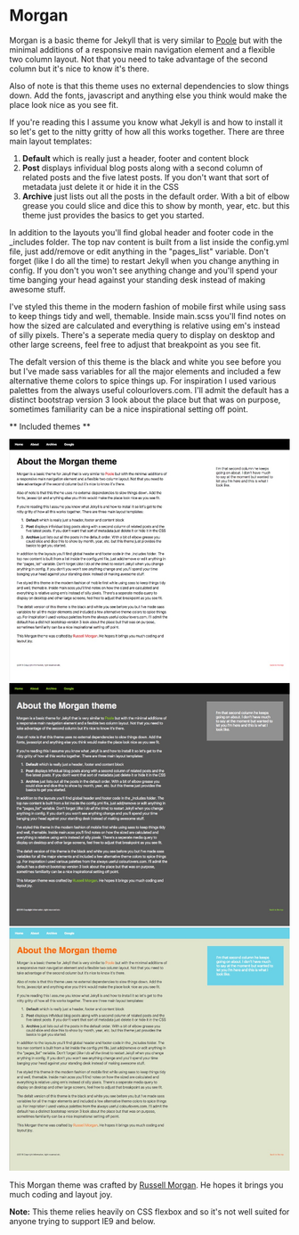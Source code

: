 # Morgan
Morgan is a basic theme for Jekyll that is very similar to <a href="http://getpoole.com/">Poole</a> but with the minimal additions of a responsive main navigation element and a flexible two column layout. Not that you need to take advantage of the second column but it's nice to know it's there.


Also of note is that this theme uses no external dependencies to slow things down. Add the fonts, javascript and anything else you think would make the place look nice as you see fit.


If you're reading this I assume you know what Jekyll is and how to install it so let's get to the nitty gritty of how all this works together. There are three main layout templates:


1. **Default** which is really just a header, footer and content block
2. **Post** displays infividual blog posts along with a second column of related posts and the five latest posts. If you don't want that sort of metadata just delete it or hide it in the CSS
3. **Archive** just lists out all the posts in the default order. With a bit of elbow grease you could slice and dice this to show by month, year, etc. but this theme just provides the basics to get you started.

        
In addition to the layouts you'll find global header and footer code in the _includes folder. The top nav content is built from a list inside the config.yml file, just add/remove or edit anything in the "pages_list" variable. Don't forget (like I do all the time) to restart Jekyll when you change anything in config. If you don't you won't see anything change and you'll spend your time banging your head against your standing desk instead of making awesome stuff.


I've styled this theme in the modern fashion of mobile first while using sass to keep things tidy and well, themable. Inside main.scss you'll find notes on how the sized are calculated and everything is relative using em's instead of silly pixels. There's a seperate media query to display on desktop and other large screens, feel free to adjust that breakpoint as you see fit.
        
        
The defalt version of this theme is the black and white you see before you but I've made sass variables for all the major elements and included a few alternative theme colors to spice things up. For inspiration I used various palettes from the always useful colourlovers.com. I'll admit the default has a distinct bootstrap version 3 look about the place but that was on purpose, sometimes familiarity can be a nice inspirational setting off point.

** Included themes **

<img src="screenshots/default.jpg">

<img src="screenshots/cloudy.jpg">

<img src="screenshots/goldfish.jpg">
        
This Morgan theme was crafted by [Russell Morgan](https://github.com/russellmorgan). He hopes it brings you much coding and layout joy.


**Note:** This theme relies heavily on CSS flexbox and so it's not well suited for anyone trying to support IE9 and below.
